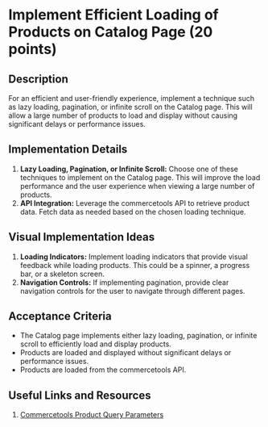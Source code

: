# Implement Efficient Loading of Products on Catalog Page (20 points)

## Description

For an efficient and user-friendly experience, implement a technique such as lazy loading, pagination, or infinite scroll on the Catalog page. This will allow a large number of products to load and display without causing significant delays or performance issues.

## Implementation Details

1. **Lazy Loading, Pagination, or Infinite Scroll:** Choose one of these techniques to implement on the Catalog page. This will improve the load performance and the user experience when viewing a large number of products.
2. **API Integration:** Leverage the commercetools API to retrieve product data. Fetch data as needed based on the chosen loading technique.

## Visual Implementation Ideas

1. **Loading Indicators:** Implement loading indicators that provide visual feedback while loading products. This could be a spinner, a progress bar, or a skeleton screen.
2. **Navigation Controls:** If implementing pagination, provide clear navigation controls for the user to navigate through different pages.

## Acceptance Criteria

- The Catalog page implements either lazy loading, pagination, or infinite scroll to efficiently load and display products.
- Products are loaded and displayed without significant delays or performance issues.
- Products are loaded from the commercetools API.

## Useful Links and Resources

1. [Commercetools Product Query Parameters](https://docs.commercetools.com/api/projects/products-search#query-parameters)
